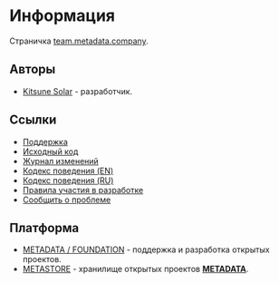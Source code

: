 # Информация

Страничка [team.metadata.company](https://team.metadata.company/).

## Авторы

- [Kitsune Solar](https://kitsune.solar/) - разработчик.

## Ссылки

- [Поддержка](https://webmasters.community/)
- [Исходный код](https://github.com/factory-09/page-metadata-team)
- [Журнал изменений](CHANGELOG.md)
- [Кодекс поведения (EN)](CODE_OF_CONDUCT.en.md)
- [Кодекс поведения (RU)](CODE_OF_CONDUCT.ru.md)
- [Правила участия в разработке](CONTRIBUTING.md)
- [Сообщить о проблеме](https://github.com/factory-09/page-metadata-team/issues)

## Платформа

- [METADATA / FOUNDATION](https://metadata.foundation/) - поддержка и разработка открытых проектов.
- [METASTORE](https://metastore.pro/) - хранилище открытых проектов [**METADATA**](https://metadata.foundation/).

